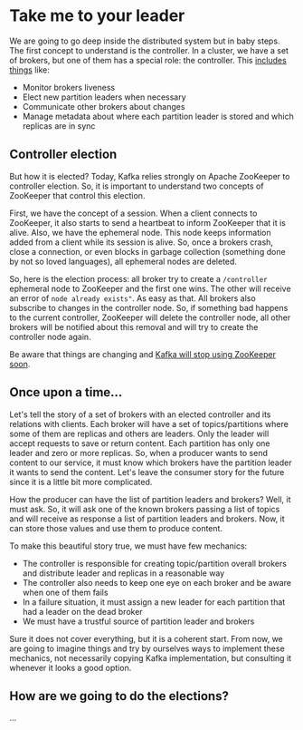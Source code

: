# Take me to your leader

We are going to go deep inside the distributed system but in baby steps. The first concept to understand is the controller. In a cluster, we have a set of brokers, but one of them has a special role: the controller. This [includes things](https://www.youtube.com/watch?v=li2aowPnezA) like:

- Monitor brokers liveness
- Elect new partition leaders when necessary
- Communicate other brokers about changes
- Manage metadata about where each partition leader is stored and which replicas are in sync


## Controller election

But how it is elected? Today, Kafka relies strongly on Apache ZooKeeper to controller election. So, it is important to understand two concepts of ZooKeeper that control this election.

First, we have the concept of a session. When a client connects to ZooKeeper, it also starts to send a heartbeat to inform ZooKeeper that it is alive. Also, we have the ephemeral node. This node keeps information added from a client while its session is alive. So, once a brokers crash, close a connection, or even blocks in garbage collection (something done by not so loved languages), all ephemeral nodes are deleted.

So, here is the election process: all broker try to create a `/controller` ephemeral node to ZooKeeper and the first one wins. The other will receive an error of `node already exists"`. As easy as that. All brokers also subscribe to changes in the controller node. So, if something bad happens to the current controller, ZooKeeper will delete the controller node, all other brokers will be notified about this removal and will try to create the controller node again.

Be aware that things are changing and [Kafka will stop using ZooKeeper soon](https://www.confluent.io/blog/removing-ZooKeeper-dependency-in-kafka/).


## Once upon a time...

Let's tell the story of a set of brokers with an elected controller and its relations with clients. Each broker will have a set of topics/partitions where some of them are replicas and others are leaders. Only the leader will accept requests to save or return content. Each partition has only one leader and zero or more replicas. So, when a producer wants to send content to our service, it must know which brokers have the partition leader it wants to send the content. Let's leave the consumer story for the future since it is a little bit more complicated.

How the producer can have the list of partition leaders and brokers? Well, it must ask. So, it will ask one of the known brokers passing a list of topics and will receive as response a list of partition leaders and brokers. Now, it can store those values and use them to produce content.

To make this beautiful story true, we must have few mechanics:

- The controller is responsible for creating topic/partition overall brokers and distribute leader and replicas in a reasonable way
- The controller also needs to keep one eye on each broker and be aware when one of them fails
- In a failure situation, it must assign a new leader for each partition that had a leader on the dead broker
- We must have a trustful source of partition leader and brokers

Sure it does not cover everything, but it is a coherent start. From now, we are going to imagine things and try by ourselves ways to implement these mechanics, not necessarily copying Kafka implementation, but consulting it whenever it looks a good option.

## How are we going to do the elections?

...
